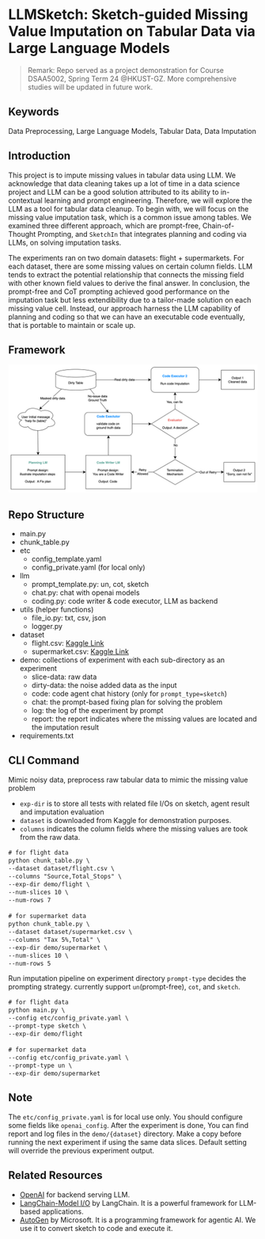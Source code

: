 # LLMSketch: Sketch-guided Missing Value Imputation on Tabular Data via Large Language Models

> Remark: Repo served as a project demonstration for Course DSAA5002, Spring Term 24 @HKUST-GZ. More comprehensive studies will be updated in future work.

## Keywords
Data Preprocessing, Large Language Models, Tabular Data, Data Imputation

## Introduction
This project is to impute missing values in tabular data using LLM. We acknowledge that data cleaning takes up a lot of time in a data science project 
and LLM can be a good solution attributed to its ability to in-contextual learning and prompt engineering. Therefore, we will explore the LLM as a tool for tabular data cleanup.
To begin with, we will focus on the missing value imputation task, which is a common issue among tables. We examined three different approach, which are prompt-free, Chain-of-Thought Prompting, and `SketchIn` that integrates planning and coding via LLMs, on solving imputation tasks.

The experiments ran on two domain datasets: flight + supermarkets. For each dataset, there are some missing values on certain column fields. LLM tends to extract the potential relationship that connects the missing field with other known field values to derive the final answer. In conclusion, the prompt-free and CoT prompting achieved good performance on the imputation task but less extendibility due to a tailor-made solution on each missing value cell. Instead, our approach harness the LLM capability of planning and coding so that we can have an executable code eventually, that is portable to maintain or scale up.

## Framework
![framework](./misc/framework.png)

## Repo Structure
- main.py
- chunk_table.py
- etc
  - config_template.yaml
  - config_private.yaml (for local only)
- llm
  - prompt_template.py: un, cot, sketch 
  - chat.py: chat with openai models
  - coding.py: code writer & code executor, LLM as backend
- utils (helper functions)
  - file_io.py: txt, csv, json
  - logger.py
- dataset
  - flight.csv: [Kaggle Link](https://www.kaggle.com/datasets/jillanisofttech/flight-price-prediction-dataset)
  - supermarket.csv:  [Kaggle Link](https://www.kaggle.com/datasets/lovishbansal123/sales-of-a-supermarket)
- demo: collections of experiment with each sub-directory as an experiment
  - slice-data: raw data
  - dirty-data: the noise added data as the input
  - code: code agent chat history (only for `prompt_type=sketch`)
  - chat: the prompt-based fixing plan for solving the problem
  - log: the log of the experiment by prompt
  - report: the report indicates where the missing values are located and the imputation result
- requirements.txt

## CLI Command
Mimic noisy data, preprocess raw tabular data to mimic the missing value problem
- `exp-dir` is to store all tests with related file I/Os on sketch, agent result and imputation evaluation
- `dataset` is downloaded from Kaggle for demonstration purposes.
- `columns` indicates the column fields where the missing values are took from the raw data.

```shell
# for flight data
python chunk_table.py \
--dataset dataset/flight.csv \
--columns "Source,Total_Stops" \
--exp-dir demo/flight \
--num-slices 10 \
--num-rows 7

# for supermarket data
python chunk_table.py \
--dataset dataset/supermarket.csv \
--columns "Tax 5%,Total" \
--exp-dir demo/supermarket \
--num-slices 10 \
--num-rows 5
```

Run imputation pipeline on experiment directory
`prompt-type` decides the prompting strategy. currently support `un`(prompt-free), `cot`, and `sketch`. 
```shell
# for flight data
python main.py \
--config etc/config_private.yaml \
--prompt-type sketch \
--exp-dir demo/flight

# for supermarket data
--config etc/config_private.yaml \
--prompt-type un \
--exp-dir demo/supermarket
```

## Note
The `etc/config_private.yaml` is for local use only. You should configure some fields like `openai_config`. After the experiment is done, 
You can find report and log files in the `demo/{dataset}` directory. Make a copy before running the next experiment if using the same data slices.
Default setting will override the previous experiment output.

## Related Resources
- [OpenAI](https://platform.openai.com/) for backend serving LLM.
- [LangChain-Model I/O](https://python.langchain.com/docs/modules/model_io/) by LangChain. It is a powerful framework for LLM-based applications.
- [AutoGen](https://github.com/microsoft/autogen) by Microsoft. It is a programming framework for agentic AI. We use it to convert sketch to code and execute it.
